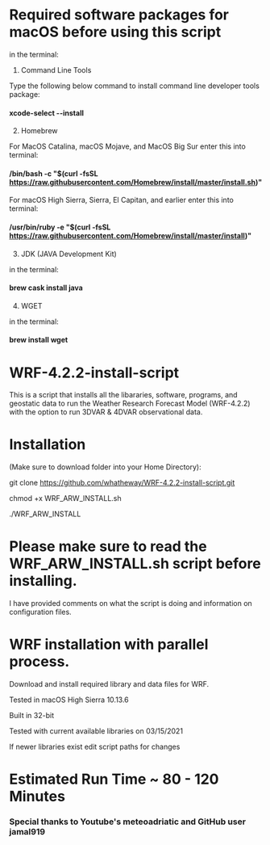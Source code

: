 # Required software packages for macOS before using this script
in the terminal:

1. Command Line Tools

Type the following below command to install command line developer tools package:

#### xcode-select --install

2. Homebrew

For MacOS Catalina, macOS Mojave, and MacOS Big Sur enter this into terminal:

#### /bin/bash -c "$(curl -fsSL https://raw.githubusercontent.com/Homebrew/install/master/install.sh)"

For macOS High Sierra, Sierra, El Capitan, and earlier enter this into terminal:

#### /usr/bin/ruby -e "$(curl -fsSL https://raw.githubusercontent.com/Homebrew/install/master/install)"

3. JDK (JAVA Development Kit) 

in the terminal:

#### brew cask install java

 
4. WGET

in the terminal:

#### brew install wget




# WRF-4.2.2-install-script
This is a script that installs all the libararies, software, programs, and geostatic data to run the Weather Research Forecast Model (WRF-4.2.2) with the option to run 3DVAR & 4DVAR observational data. 

# Installation 
(Make sure to download folder into your Home Directory):

git clone https://github.com/whatheway/WRF-4.2.2-install-script.git

chmod +x WRF_ARW_INSTALL.sh

./WRF_ARW_INSTALL

# Please make sure to read the WRF_ARW_INSTALL.sh script before installing.  
I have provided comments on what the script is doing and information on configuration files.


# WRF installation with parallel process.

Download and install required library and data files for WRF.

Tested in macOS High Sierra 10.13.6

Built in 32-bit

Tested with current available libraries on 03/15/2021

If newer libraries exist edit script paths for changes

# Estimated Run Time ~ 80 - 120 Minutes
### Special thanks to  Youtube's meteoadriatic and GitHub user jamal919
